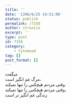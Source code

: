 ```yaml
---
title: ''
date: '1396/6/25 14:51:00'
status: publish
permalink: /7150
author: straxico
excerpt: ''
type: post
id: 7150
category:
    - tytomood
tag: []
post_format: []
---
```

میگفت  
مرگ غم انگیز است،  
وقتی مردنم هیچکس را تنها نمیکند.  
وقتی مردنم هیچکس را تنها نمیکند،  
زندگی غم انگیز تر است